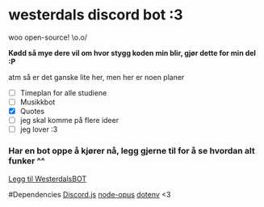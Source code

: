 # westerdals discord bot :3
woo open-source! \o.o/

**Kødd så mye dere vil om hvor stygg koden min blir, gjør dette for min del :P**

atm så er det ganske lite her, men her er noen planer

- [ ] Timeplan for alle studiene
- [ ] Musikkbot
- [x] Quotes
- [ ] jeg skal komme på flere ideer
- [ ] jeg lover :3

### Har en bot oppe å kjører nå, legg gjerne til for å se hvordan alt funker ^^
[Legg til WesterdalsBOT](https://discordapp.com/oauth2/authorize?client_id=350406366122475521&scope=bot)

#Dependencies
[Discord.js](https://discord.js.org/#/)
[node-opus](https://github.com/Rantanen/node-opus)
[dotenv](https://github.com/motdotla/dotenv)
<3
